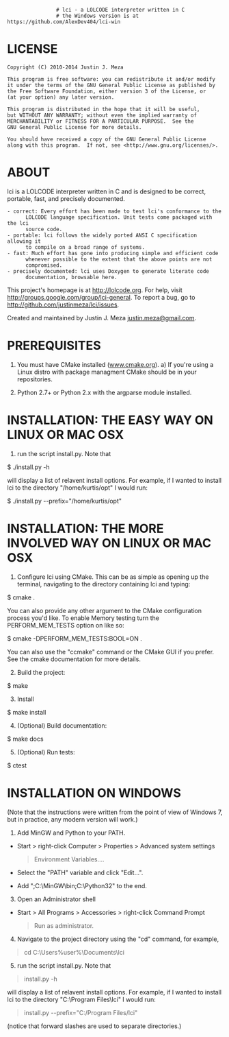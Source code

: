                     # lci - a LOLCODE interpreter written in C
                    # the Windows version is at https://github.com/AlexDev404/lci-win

# LICENSE

    Copyright (C) 2010-2014 Justin J. Meza

    This program is free software: you can redistribute it and/or modify
    it under the terms of the GNU General Public License as published by
    the Free Software Foundation, either version 3 of the License, or
    (at your option) any later version.

    This program is distributed in the hope that it will be useful,
    but WITHOUT ANY WARRANTY; without even the implied warranty of
    MERCHANTABILITY or FITNESS FOR A PARTICULAR PURPOSE.  See the
    GNU General Public License for more details.

    You should have received a copy of the GNU General Public License
    along with this program.  If not, see <http://www.gnu.org/licenses/>.

# ABOUT

lci is a LOLCODE interpreter written in C and is designed to be correct,
portable, fast, and precisely documented.

    - correct: Every effort has been made to test lci's conformance to the
          LOLCODE language specification. Unit tests come packaged with the lci
          source code.
    - portable: lci follows the widely ported ANSI C specification allowing it
          to compile on a broad range of systems.
    - fast: Much effort has gone into producing simple and efficient code
          whenever possible to the extent that the above points are not
          compromised.
    - precisely documented: lci uses Doxygen to generate literate code
          documentation, browsable here.

This project's homepage is at http://lolcode.org.  For help, visit
http://groups.google.com/group/lci-general.  To report a bug, go to
http://github.com/justinmeza/lci/issues.

Created and maintained by Justin J. Meza <justin.meza@gmail.com>.

# PREREQUISITES

1. You must have CMake installed (www.cmake.org). 
  a) If you're using a Linux distro with package managment CMake should be in 
    your repositories.

2. Python 2.7+ or Python 2.x with the argparse module installed.

# INSTALLATION: THE EASY WAY ON LINUX OR MAC OSX

1. run the script install.py. Note that

  $ ./install.py -h

  will display a list of relavent install options. For
  example, if I wanted to install lci to the directory
  "/home/kurtis/opt" I would run:

  $ ./install.py --prefix="/home/kurtis/opt"
  

# INSTALLATION: THE MORE INVOLVED WAY ON LINUX OR MAC OSX

1. Configure lci using CMake. This can be as simple as opening up the terminal, 
  navigating to the directory containing lci and typing:

  $ cmake .

  You can also provide any other argument to the CMake configuration process
  you'd like. To enable Memory testing turn the PERFORM_MEM_TESTS option on
  like so:

  $ cmake -DPERFORM_MEM_TESTS:BOOL=ON .

  You can also use the "ccmake" command or the CMake GUI if you prefer.
  See the cmake documentation for more details.

2. Build the project:

  $ make

3. Install
   
  $ make install

4. (Optional) Build documentation:

  $ make docs

5. (Optional) Run tests:

  $ ctest

# INSTALLATION ON WINDOWS

(Note that the instructions were written from the point of view of Windows 7,
but in practice, any modern version will work.)

1. Add MinGW and Python to your PATH.

  - Start > right-click Computer > Properties > Advanced system settings
    > Environment Variables....
    
  - Select the "PATH" variable and click "Edit...".
  
  - Add ";C:\MinGW\bin;C:\Python32" to the end.
  
3. Open an Administrator shell

  - Start > All Programs > Accessories > right-click Command Prompt
    > Run as administrator.
 
4. Navigate to the project directory using the "cd" command, for example,

  > cd C:\Users\%user%\Documents\lci
 
5. run the script install.py. Note that

  > install.py -h

  will display a list of relavent install options. For
  example, if I wanted to install lci to the directory
  "C:\Program Files\lci" I would run:

  > install.py --prefix="C:/Program Files/lci"
  
  (notice that forward slashes are used to separate directories.)
